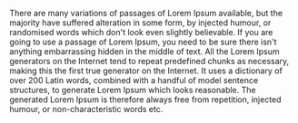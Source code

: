 There are many variations of passages of Lorem Ipsum available, but the majority have suffered
alteration in some form, by injected humour, or randomised words which don't look even slightly
believable. If you are going to use a passage of Lorem Ipsum, you need to be sure there isn't anything
embarrassing hidden in the middle of text. All the Lorem Ipsum generators on the Internet tend to 
repeat predefined chunks as necessary, making this the first true generator on the Internet. It uses a 
dictionary of over 200 Latin words, combined with a handful of model sentence structures, to generate 
Lorem Ipsum which looks reasonable. The generated Lorem Ipsum is therefore always free from repetition, 
injected humour, or non-characteristic words etc.
